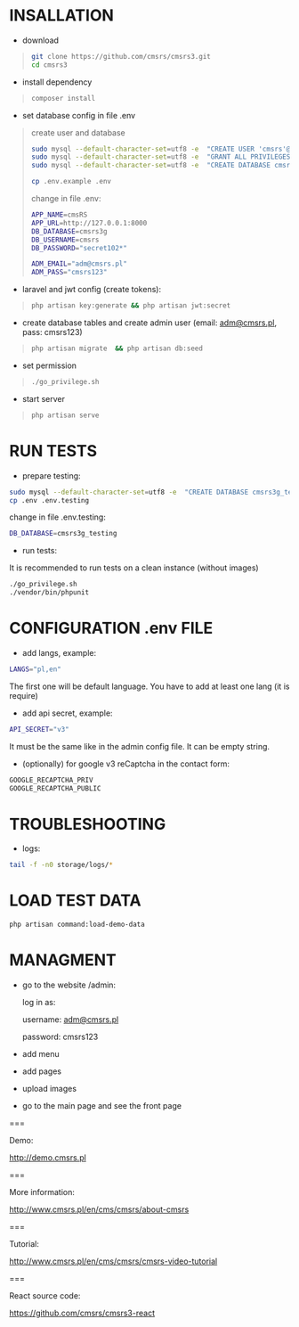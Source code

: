 # INSALLATION

* download
> 
> ```bash
> git clone https://github.com/cmsrs/cmsrs3.git
> cd cmsrs3
> ```
>
* install dependency
> 
> ```bash
> composer install
> ```
>
* set database config in file .env
> 
> create user and database
> ```bash
> sudo mysql --default-character-set=utf8 -e  "CREATE USER 'cmsrs'@'localhost' IDENTIFIED BY 'secret102*';"
> sudo mysql --default-character-set=utf8 -e  "GRANT ALL PRIVILEGES ON *.* TO 'cmsrs'@'localhost' WITH GRANT OPTION;"
> sudo mysql --default-character-set=utf8 -e  "CREATE DATABASE cmsrs3g CHARACTER SET utf8 COLLATE utf8_general_ci;"
> ```
> 
> ```bash
> cp .env.example .env
> ```
>
> change in file .env:
> 
> ```bash
> APP_NAME=cmsRS
> APP_URL=http://127.0.0.1:8000
> DB_DATABASE=cmsrs3g
> DB_USERNAME=cmsrs
> DB_PASSWORD="secret102*"
>
> ADM_EMAIL="adm@cmsrs.pl"
> ADM_PASS="cmsrs123"
> ```
>
* laravel and jwt config (create tokens):
>
> ```bash
> php artisan key:generate && php artisan jwt:secret
> ```
> 
* create database tables and create admin user (email: adm@cmsrs.pl, pass: cmsrs123) 
>
> ```bash
> php artisan migrate  && php artisan db:seed
> ```
> 
* set permission 
> 
> ```bash
> ./go_privilege.sh
> ```
> 
* start server
> 
> ```bash
> php artisan serve
> ```
> 
# RUN TESTS

* prepare testing:

```bash
sudo mysql --default-character-set=utf8 -e  "CREATE DATABASE cmsrs3g_testing CHARACTER SET utf8 COLLATE utf8_general_ci;"
cp .env .env.testing 
```
 
change in file .env.testing:

```bash
DB_DATABASE=cmsrs3g_testing
```

* run tests: 

It is recommended to run tests on a clean instance (without images)

```bash
./go_privilege.sh
./vendor/bin/phpunit
```
 
# CONFIGURATION .env FILE

* add langs, example:

```bash
LANGS="pl,en"
```

The first one will be default language.
You have to add at least one lang (it is require)

* add api secret, example:
```bash
API_SECRET="v3"
```

It must be the same like in the admin config file.
It can be empty string.

* (optionally) for google v3 reCaptcha in the contact form: 

```bash
GOOGLE_RECAPTCHA_PRIV
GOOGLE_RECAPTCHA_PUBLIC
```
 


# TROUBLESHOOTING

* logs:

```bash
tail -f -n0 storage/logs/*
```


# LOAD TEST DATA 

```bash
php artisan command:load-demo-data
```

# MANAGMENT

* go to the website /admin:

    log in as:

    username: adm@cmsrs.pl

    password: cmsrs123

* add menu
    
* add pages
   
* upload images

* go to the main page and see the front page

===

Demo:

http://demo.cmsrs.pl

===

More information:

http://www.cmsrs.pl/en/cms/cmsrs/about-cmsrs

===

Tutorial:

http://www.cmsrs.pl/en/cms/cmsrs/cmsrs-video-tutorial

===

React source code:

https://github.com/cmsrs/cmsrs3-react


